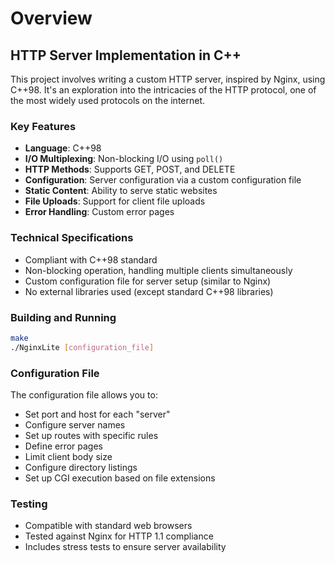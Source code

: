 # Overview

## HTTP Server Implementation in C++

This project involves writing a custom HTTP server, inspired by Nginx, using C++98. It's an exploration into the intricacies of the HTTP protocol, one of the most widely used protocols on the internet.

### Key Features

- **Language**: C++98
- **I/O Multiplexing**: Non-blocking I/O using `poll()`
- **HTTP Methods**: Supports GET, POST, and DELETE
- **Configuration**: Server configuration via a custom configuration file
- **Static Content**: Ability to serve static websites
- **File Uploads**: Support for client file uploads
- **Error Handling**: Custom error pages

### Technical Specifications

- Compliant with C++98 standard
- Non-blocking operation, handling multiple clients simultaneously
- Custom configuration file for server setup (similar to Nginx)
- No external libraries used (except standard C++98 libraries)

### Building and Running

```bash
make
./NginxLite [configuration_file]
```

### Configuration File

The configuration file allows you to:

- Set port and host for each "server"
- Configure server names
- Set up routes with specific rules
- Define error pages
- Limit client body size
- Configure directory listings
- Set up CGI execution based on file extensions

### Testing

- Compatible with standard web browsers
- Tested against Nginx for HTTP 1.1 compliance
- Includes stress tests to ensure server availability

